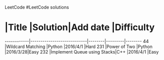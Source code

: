 LeetCode
#LeetCode  solutions 
#           |Title                       |Solution|Add date |Difficulty
------------|----------------------------|--------|---------|--------
44          |Wildcard Matching           |Python  |2016/4/1 |Hard
231         |Power of Two                |Python  |2016/3/28|Easy
232         |Implement Queue using Stacks|C++     |2016/4/1 |Easy